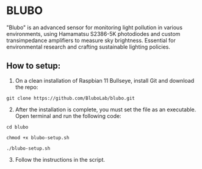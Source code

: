 # BLUBO
"Blubo" is an advanced sensor for monitoring light pollution in various environments, using Hamamatsu S2386-5K photodiodes and custom transimpedance amplifiers to measure sky brightness. Essential for environmental research and crafting sustainable lighting policies.

## How to setup:

1. On a clean installation of Raspbian 11 Bullseye, install Git and download the repo:
```
git clone https://github.com/BluboLab/blubo.git
```
2. After the installation is complete, you must set the file as an executable. Open terminal and run the following code:
````
cd blubo

chmod +x blubo-setup.sh

./blubo-setup.sh
````
3. Follow the instructions in the script.
